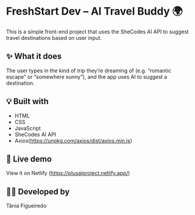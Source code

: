 # FreshStart Dev – AI Travel Buddy 🌍

This is a simple front-end project that uses the SheCodes AI API to suggest travel destinations based on user input.

## ✨ What it does

The user types in the kind of trip they’re dreaming of (e.g. “romantic escape” or “somewhere sunny”), and the app uses AI to suggest a destination.

## 💡 Built with

- HTML
- CSS
- JavaScript
- SheCodes AI API
- Axios(https://unpkg.com/axios/dist/axios.min.js)

## 🚀 Live demo

View it on Netlify (https://plusaiproject.netlify.app/)

## 👩‍💻 Developed by

Tânia Figueiredo  

